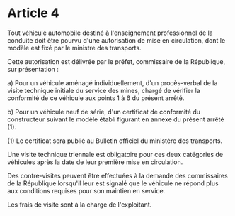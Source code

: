 # Article 4

Tout véhicule automobile destiné à l'enseignement professionnel de la conduite doit être pourvu d'une autorisation de mise en circulation, dont le modèle est fixé par le ministre des transports.

Cette autorisation est délivrée par le préfet, commissaire de la République, sur présentation :

a) Pour un véhicule aménagé individuellement, d'un procès-verbal de la visite technique initiale du service des mines, chargé de vérifier la conformité de ce véhicule aux points 1 à 6 du présent arrêté.

b) Pour un véhicule neuf de série, d'un certificat de conformité du constructeur suivant le modèle établi figurant en annexe du présent arrêté (1).

(1) Le certificat sera publié au Bulletin officiel du ministère des transports.

Une visite technique triennale est obligatoire pour ces deux catégories de véhicules après la date de leur première mise en circulation.

Des contre-visites peuvent être effectuées à la demande des commissaires de la République lorsqu'il leur est signalé que le véhicule ne répond plus aux conditions requises pour son maintien en service.

Les frais de visite sont à la charge de l'exploitant.
